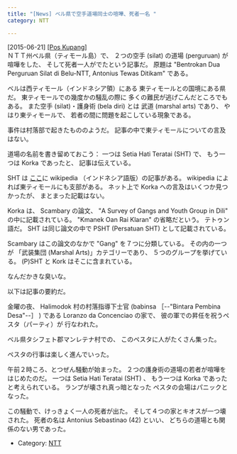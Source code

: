 ```yaml
---
title: "[News] ベル県で空手道場同士の喧嘩、死者一名 "
category: NTT

---
```


[2015-06-21] [[Pos Kupang]
](http://kupang.tribunnews.com/2015/06/21/bentrokan-dua-perguruan-silat-antonius-tewas-ditikam?utm_source=dlvr.it&utm_medium=twitter&utm_campaign=poskupang)  
 ＮＴＴ州ベル県（ティモール島）で、
２つの空手 (silat) の道場 (perguruan) が喧嘩をした、
そして死者一人がでたという記事だ。
原題は
"Bentrokan Dua Perguruan Silat di Belu-NTT,
Antonius Tewas Ditikam" である。

 ベルは西ティモール（インドネシア領）にある
東ティモールとの国境にある県だ。
東ティモールでの幾度かの騒乱の際に
多くの難民が逃げこんだところでもある。
また空手 (silat)・護身術 (bela diri) とは
武道 (marshal arts) であり、
やはり東ティモールで、
若者の間に問題を起こしている現象である。

 事件は村落部で起きたもののようだ。
記事の中で東ティモールについての言及はない。

 道場の名前を書き留めておこう：
一つは
Setia Hati Teratai (SHT) で、
もう一つは Korka であったと、
記事は伝えている。

 SHT は
[ここ](https://id.wikipedia.org/wiki/Persaudaraan_Setia_Hati_Terate)に wikipedia （インドネシア語版）の記事がある。
wikipedia  によれば東ティモールにも支部がある。
ネット上で Korka への言及はいくつか見つかったが、
まとまった記載はない。

 Korka  は、
Scambary の論文、 "A Survey of Gangs and Youth Group
in Dili" の中に記載されている。
"Kmanek Oan Rai Klaran" の省略だという。
テトゥン語だ。
SHT は同じ論文の中で
PSHT (Persatuan SHT) として記載されている。

 Scambary はこの論文のなかで
"Gang" を７つに分類している。
その内の一つが
「武装集団 (Marshal Arts)」カテゴリーであり、
５つのグループを挙げている。
(P)SHT と Kork はそこに含まれている。

 なんだかきな臭いな。

<!--more-->

 以下は記事の要約だ。

 金曜の夜、
Halimodok 村の村落指導下士官 (babinsa ［--"Bintara
Pembina Desa"--］ ) である
Loranzo da Concenciao の家で、
彼の軍での昇任を祝うペスタ（パーティ）が
行なわれた。

 ベル県タシフェト郡マンレテナ村での、
このペスタに人がたくさん集った。

 ペスタの行事は楽しく進んでいった。

 午前２時ころ、とつぜん騒動が始まった。
２つの護身術の道場の若者が喧嘩をはじめたのだ。
一つは Setia Hati Teratai (SHT) 、
もう一つは Korka であったと考えられている。
ランプが壊され真っ暗となった
ペスタの会場はパニックとなった。

 この騒動で、けっきょく一人の死者が出た。
そして４つの家とキオスが一つ壊された。
死者の名は Antonius Sebastinao (42) といい、
どちらの道場とも関係のない男であった。

- Category: [NTT](categories.html#NTT)

